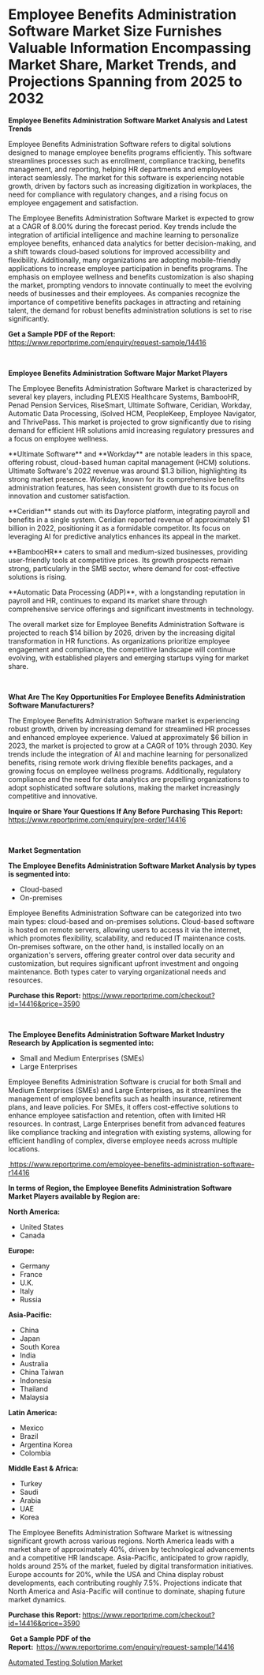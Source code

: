 <p><h1>Employee Benefits Administration Software Market Size Furnishes Valuable Information Encompassing Market Share, Market Trends, and Projections Spanning from 2025 to 2032</h1></p><p><strong>Employee Benefits Administration Software Market Analysis and Latest Trends</strong></p>
<p><p>Employee Benefits Administration Software refers to digital solutions designed to manage employee benefits programs efficiently. This software streamlines processes such as enrollment, compliance tracking, benefits management, and reporting, helping HR departments and employees interact seamlessly. The market for this software is experiencing notable growth, driven by factors such as increasing digitization in workplaces, the need for compliance with regulatory changes, and a rising focus on employee engagement and satisfaction.</p><p>The Employee Benefits Administration Software Market is expected to grow at a CAGR of 8.00% during the forecast period. Key trends include the integration of artificial intelligence and machine learning to personalize employee benefits, enhanced data analytics for better decision-making, and a shift towards cloud-based solutions for improved accessibility and flexibility. Additionally, many organizations are adopting mobile-friendly applications to increase employee participation in benefits programs. The emphasis on employee wellness and benefits customization is also shaping the market, prompting vendors to innovate continually to meet the evolving needs of businesses and their employees. As companies recognize the importance of competitive benefits packages in attracting and retaining talent, the demand for robust benefits administration solutions is set to rise significantly.</p></p>
<p><strong>Get a Sample PDF of the Report:&nbsp;</strong> <a href="https://www.reportprime.com/enquiry/request-sample/14416?utm_campaign=3257&utm_medium=2&utm_source=Github&utm_content=ia&utm_term=20032025&utm_id=employee-benefits-administration-software">https://www.reportprime.com/enquiry/request-sample/14416</a></p>
<p>&nbsp;</p>
<p><strong>Employee Benefits Administration Software Major Market Players</strong></p>
<p><p>The Employee Benefits Administration Software Market is characterized by several key players, including PLEXIS Healthcare Systems, BambooHR, Penad Pension Services, RiseSmart, Ultimate Software, Ceridian, Workday, Automatic Data Processing, iSolved HCM, PeopleKeep, Employee Navigator, and ThrivePass. This market is projected to grow significantly due to rising demand for efficient HR solutions amid increasing regulatory pressures and a focus on employee wellness.</p><p>**Ultimate Software** and **Workday** are notable leaders in this space, offering robust, cloud-based human capital management (HCM) solutions. Ultimate Software's 2022 revenue was around $1.3 billion, highlighting its strong market presence. Workday, known for its comprehensive benefits administration features, has seen consistent growth due to its focus on innovation and customer satisfaction.</p><p>**Ceridian** stands out with its Dayforce platform, integrating payroll and benefits in a single system. Ceridian reported revenue of approximately $1 billion in 2022, positioning it as a formidable competitor. Its focus on leveraging AI for predictive analytics enhances its appeal in the market.</p><p>**BambooHR** caters to small and medium-sized businesses, providing user-friendly tools at competitive prices. Its growth prospects remain strong, particularly in the SMB sector, where demand for cost-effective solutions is rising.</p><p>**Automatic Data Processing (ADP)**, with a longstanding reputation in payroll and HR, continues to expand its market share through comprehensive service offerings and significant investments in technology.</p><p>The overall market size for Employee Benefits Administration Software is projected to reach $14 billion by 2026, driven by the increasing digital transformation in HR functions. As organizations prioritize employee engagement and compliance, the competitive landscape will continue evolving, with established players and emerging startups vying for market share.</p></p>
<p>&nbsp;</p>
<p><strong>What Are The Key Opportunities For Employee Benefits Administration Software Manufacturers?</strong></p>
<p><p>The Employee Benefits Administration Software market is experiencing robust growth, driven by increasing demand for streamlined HR processes and enhanced employee experience. Valued at approximately $6 billion in 2023, the market is projected to grow at a CAGR of 10% through 2030. Key trends include the integration of AI and machine learning for personalized benefits, rising remote work driving flexible benefits packages, and a growing focus on employee wellness programs. Additionally, regulatory compliance and the need for data analytics are propelling organizations to adopt sophisticated software solutions, making the market increasingly competitive and innovative.</p></p>
<p><strong>Inquire or Share Your Questions If Any Before Purchasing This Report:</strong> <a href="https://www.reportprime.com/enquiry/pre-order/14416?utm_campaign=3257&utm_medium=2&utm_source=Github&utm_content=ia&utm_term=20032025&utm_id=employee-benefits-administration-software">https://www.reportprime.com/enquiry/pre-order/14416</a></p>
<p>&nbsp;</p>
<p><strong>Market Segmentation</strong></p>
<p><strong>The Employee Benefits Administration Software Market Analysis by types is segmented into:</strong></p>
<p><ul><li>Cloud-based</li><li>On-premises</li></ul></p>
<p><p>Employee Benefits Administration Software can be categorized into two main types: cloud-based and on-premises solutions. Cloud-based software is hosted on remote servers, allowing users to access it via the internet, which promotes flexibility, scalability, and reduced IT maintenance costs. On-premises software, on the other hand, is installed locally on an organization's servers, offering greater control over data security and customization, but requires significant upfront investment and ongoing maintenance. Both types cater to varying organizational needs and resources.</p></p>
<p><strong>Purchase this Report:&nbsp;</strong><a href="https://www.reportprime.com/checkout?id=14416&price=3590&utm_campaign=3257&utm_medium=2&utm_source=Github&utm_content=ia&utm_term=20032025&utm_id=employee-benefits-administration-software">https://www.reportprime.com/checkout?id=14416&price=3590</a></p>
<p>&nbsp;</p>
<p><strong>The Employee Benefits Administration Software Market Industry Research by Application is segmented into:</strong></p>
<p><ul><li>Small and Medium Enterprises (SMEs)</li><li>Large Enterprises</li></ul></p>
<p><p>Employee Benefits Administration Software is crucial for both Small and Medium Enterprises (SMEs) and Large Enterprises, as it streamlines the management of employee benefits such as health insurance, retirement plans, and leave policies. For SMEs, it offers cost-effective solutions to enhance employee satisfaction and retention, often with limited HR resources. In contrast, Large Enterprises benefit from advanced features like compliance tracking and integration with existing systems, allowing for efficient handling of complex, diverse employee needs across multiple locations.</p></p>
<p><a href="https://www.reportprime.com/employee-benefits-administration-software-r14416?utm_campaign=3257&utm_medium=2&utm_source=Github&utm_content=ia&utm_term=20032025&utm_id=employee-benefits-administration-software">&nbsp;https://www.reportprime.com/employee-benefits-administration-software-r14416</a></p>
<p><strong>In terms of Region, the Employee Benefits Administration Software Market Players available by Region are:</strong></p>
<p>
    <p> <strong> North America: </strong>
        <ul>
            <li>United States</li>
            <li>Canada</li>
        </ul>
        </p> 
    <p> <strong> Europe: </strong>
        <ul>
            <li>Germany</li>
            <li>France</li>
            <li>U.K.</li>
            <li>Italy</li>
            <li>Russia</li>
        </ul>
        </p> 
    <p> <strong> Asia-Pacific: </strong>
        <ul>
            <li>China</li>
            <li>Japan</li>
            <li>South Korea</li>
            <li>India</li>
            <li>Australia</li>
            <li>China Taiwan</li>
            <li>Indonesia</li>
            <li>Thailand</li>
            <li>Malaysia</li>
        </ul>
        </p> 
    <p> <strong> Latin America: </strong>
        <ul>
            <li>Mexico</li>
            <li>Brazil</li>
            <li>Argentina Korea</li>
            <li>Colombia</li>
        </ul>
        </p> 
    <p> <strong> Middle East & Africa: </strong>
        <ul>
            <li>Turkey</li>
            <li>Saudi</li>
            <li>Arabia</li>
            <li>UAE</li>
            <li>Korea</li>
        </ul>
    </p>
    </p>
<p><p>The Employee Benefits Administration Software Market is witnessing significant growth across various regions. North America leads with a market share of approximately 40%, driven by technological advancements and a competitive HR landscape. Asia-Pacific, anticipated to grow rapidly, holds around 25% of the market, fueled by digital transformation initiatives. Europe accounts for 20%, while the USA and China display robust developments, each contributing roughly 7.5%. Projections indicate that North America and Asia-Pacific will continue to dominate, shaping future market dynamics.</p></p>
<p><strong>Purchase this Report: </strong><a href="https://www.reportprime.com/checkout?id=14416&price=3590&utm_campaign=3257&utm_medium=2&utm_source=Github&utm_content=ia&utm_term=20032025&utm_id=employee-benefits-administration-software">https://www.reportprime.com/checkout?id=14416&price=3590</a></p>
<p>&nbsp;<strong>Get a Sample PDF of the Report:&nbsp;&nbsp;</strong><a href="https://www.reportprime.com/enquiry/request-sample/14416?utm_campaign=3257&utm_medium=2&utm_source=Github&utm_content=ia&utm_term=20032025&utm_id=employee-benefits-administration-software">https://www.reportprime.com/enquiry/request-sample/14416</a></p>
<p><strong></strong></p>
<p><p><a href="https://github.com/guleealhani/Market-Research-Report-List-1/blob/main/automated-testing-solution-market.md?utm_campaign=3257&utm_medium=2&utm_source=Github&utm_content=ia&utm_term=20032025&utm_id=employee-benefits-administration-software">Automated Testing Solution Market</a></p></p>